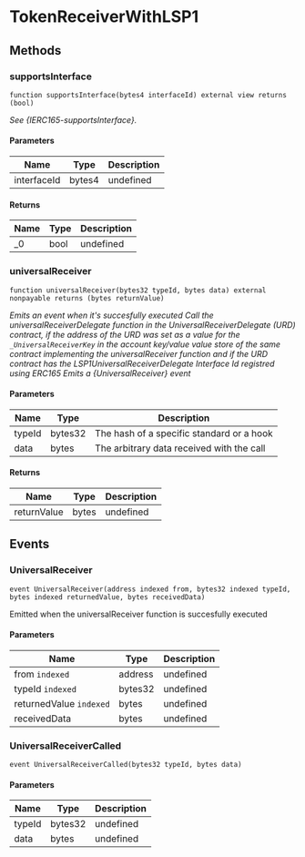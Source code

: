 # TokenReceiverWithLSP1









## Methods

### supportsInterface

```solidity
function supportsInterface(bytes4 interfaceId) external view returns (bool)
```



*See {IERC165-supportsInterface}.*

#### Parameters

| Name | Type | Description |
|---|---|---|
| interfaceId | bytes4 | undefined

#### Returns

| Name | Type | Description |
|---|---|---|
| _0 | bool | undefined

### universalReceiver

```solidity
function universalReceiver(bytes32 typeId, bytes data) external nonpayable returns (bytes returnValue)
```



*Emits an event when it&#39;s succesfully executed Call the universalReceiverDelegate function in the UniversalReceiverDelegate (URD) contract, if the address of the URD was set as a value for the `_UniversalReceiverKey` in the account key/value value store of the same contract implementing the universalReceiver function and if the URD contract has the LSP1UniversalReceiverDelegate Interface Id registred using ERC165 Emits a {UniversalReceiver} event*

#### Parameters

| Name | Type | Description |
|---|---|---|
| typeId | bytes32 | The hash of a specific standard or a hook
| data | bytes | The arbitrary data received with the call

#### Returns

| Name | Type | Description |
|---|---|---|
| returnValue | bytes | undefined



## Events

### UniversalReceiver

```solidity
event UniversalReceiver(address indexed from, bytes32 indexed typeId, bytes indexed returnedValue, bytes receivedData)
```

Emitted when the universalReceiver function is succesfully executed



#### Parameters

| Name | Type | Description |
|---|---|---|
| from `indexed` | address | undefined |
| typeId `indexed` | bytes32 | undefined |
| returnedValue `indexed` | bytes | undefined |
| receivedData  | bytes | undefined |

### UniversalReceiverCalled

```solidity
event UniversalReceiverCalled(bytes32 typeId, bytes data)
```





#### Parameters

| Name | Type | Description |
|---|---|---|
| typeId  | bytes32 | undefined |
| data  | bytes | undefined |



